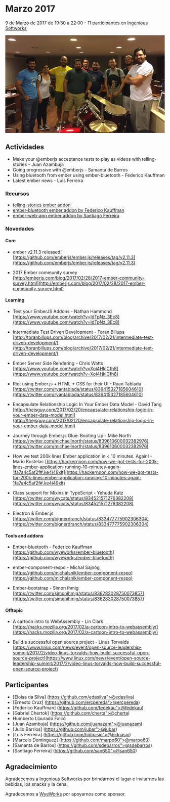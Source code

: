 # Marzo 2017

9 de Marzo de 2017 de 19:30 a 22:00 - 11 participantes en [Ingenious Softworks](http://ingsw.com)

![GitHub Logo](https://github.com/jubar/ember-montevideo.github.io/raw/master/photos/2017-3/photo.jpg)

## Actividades

* Make your @emberjs acceptance tests to play as videos with telling-stories - Juan Azambuja
* Going progressive with @emberjs - Samanta de Barros
* Using bluetooth from ember using ember-bluetooth - Federico Kauffman
* Latest ember news - Luis Ferreira

### Recursos

* [telling-stories ember addon](https://github.com/mvdwg/telling-stories)
* [ember-bluetooth ember addon by Federico Kauffman](https://github.com/wyeworks/ember-bluetooth)
* [ember-web-app ember addon by Santiago Ferreira](https://github.com/san650/ember-web-app)

### Novedades

#### Core

* ember v2.11.3 released!
[https://github.com/emberjs/ember.js/releases/tag/v2.11.3](https://github.com/emberjs/ember.js/releases/tag/v2.11.3)


* 2017 Ember community survey
[http://emberjs.com/blog/2017/02/28/2017-ember-community-survey.html](http://emberjs.com/blog/2017/02/28/2017-ember-community-survey.html)


#### Learning

* Test your EmberJS Addons - Nathan Hammond
[https://www.youtube.com/watch?v=IdTpNz_3Ec8](https://www.youtube.com/watch?v=IdTpNz_3Ec8)

* Intermediate Test Driven Development - Toran Billups
[http://toranbillups.com/blog/archive/2017/02/21/intermediate-test-driven-development/](http://toranbillups.com/blog/archive/2017/02/21/intermediate-test-driven-development/)

* Ember Server Side Rendering - Chris Watts
[https://www.youtube.com/watch?v=Xoi4HklCfh8](https://www.youtube.com/watch?v=Xoi4HklCfh8)

* Riot using Ember.js + HTML + CSS for their UI - Ryan Tablada
[https://twitter.com/ryantablada/status/836415327185604610](https://twitter.com/ryantablada/status/836415327185604610)

* Encapsulate Relationship Logic In Your Ember Data Model - David Tang
[http://thejsguy.com/2017/02/20/encapsulate-relationship-logic-in-your-ember-data-model.html](http://thejsguy.com/2017/02/20/encapsulate-relationship-logic-in-your-ember-data-model.html)

* Journey through Ember.js Glue: Booting Up - Mike North
[https://twitter.com/michaellnorth/status/839610600032382976](https://twitter.com/michaellnorth/status/839610600032382976)

* How we test 200k lines Ember application in &lt; 10 minutes. Again! - Mario Kostelac
[https://hackernoon.com/how-we-got-tests-for-200k-lines-ember-application-running-10-minutes-again-1fa7a4c5af2f#.ke4i49xlt](https://hackernoon.com/how-we-got-tests-for-200k-lines-ember-application-running-10-minutes-again-1fa7a4c5af2f#.ke4i49xlt)

* Class support for Mixins in TypeScript - Yehuda Katz
[https://twitter.com/wycats/status/834521571276382208](https://twitter.com/wycats/status/834521571276382208)

* Electron &amp; Ember.js
[https://twitter.com/bignerdranch/status/833477775902306304](https://twitter.com/bignerdranch/status/833477775902306304)

#### Tools and addons

* Ember-bluetooth - Federico Kauffman
[https://github.com/wyeworks/ember-bluetooth](https://github.com/wyeworks/ember-bluetooth)

* ember-component-respo - Michał Sajnóg
[https://github.com/michalsnik/ember-component-respo](https://github.com/michalsnik/ember-component-respo)

* Ember-bootstrap - Simon Ihmig
[https://twitter.com/simonihmig/status/836283028750073857](https://twitter.com/simonihmig/status/836283028750073857)

#### Offtopic

* A cartoon intro to WebAssembly - Lin Clark
[https://hacks.mozilla.org/2017/02/a-cartoon-intro-to-webassembly/](https://hacks.mozilla.org/2017/02/a-cartoon-intro-to-webassembly/)

* Build a successful open source project - Linus Torvalds
[https://www.linux.com/news/event/open-source-leadership-summit/2017/2/video-linus-torvalds-how-build-successful-open-source-project](https://www.linux.com/news/event/open-source-leadership-summit/2017/2/video-linus-torvalds-how-build-successful-open-source-project)

## Participantes

* [Eloísa da Silva] (https://github.com/edasilva">@edasilva)
* [Ernesto Cruz] (https://github.com/ercpereda">@ercpereda)
* [Federico Kauffman] (https://github.com/fedekau">@fedekau)
* [Gabriel Chertok] (https://github.com/cherta">@cherta)
* Humberto Llauradó Falcó
* [Juan Azambuja] (https://github.com/juanazam">@juanazam)
* [Julio Barrios] (https://github.com/jubar">@jubar)
* [Luis Ferreira] (https://github.com/hidnasio">@hidnasio)
* [Marcelo Dominguez] (https://github.com/marpo60">@marpo60)
* [Samanta de Barros] (https://github.com/sdebarros">@sdebarros)
* [Santiago Ferreira] (https://github.com/san650">@san650)

## Agradecimiento

Agradecemos a [Ingenious Softworks](http://www.ingsw.com/") por brindarnos el lugar e invitarnos las bebidas, los snacks y la cena.

Agradecemos a [WyeWorks](https://wyeworks.com/) por apoyarnos como sponsor.
